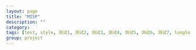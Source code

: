 ```yaml
---
layout: page
title: "MISP"
description: ""
category: 
tags: [test, style, 测试1, 测试2, 测试3, 测试4, 测试5, 测试6, 测试7, longlonglonglonglonglong age]
group: project
---
```

